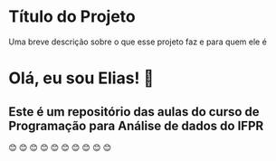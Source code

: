 
# Título do Projeto

Uma breve descrição sobre o que esse projeto faz e para quem ele é


# Olá, eu sou Elias! 👋

## Este é um repositório das aulas do curso de Programação para Análise de dados do IFPR


:blush:
:blush:
:blush:
:blush:
:blush:
:blush:
:blush:
:blush:
:blush:
:blush:




